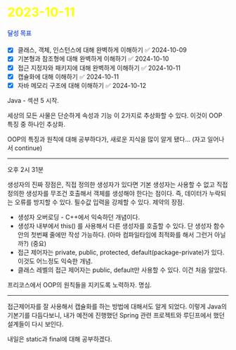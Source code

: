 # <span style="color:yellow">2023-10-11</span>

#### <span style="color:royalblue">달성 목표</span>
- [x] 클래스, 객체, 인스턴스에 대해 완벽하게 이해하기 ✅ 2024-10-09
- [x] 기본형과 참조형에 대해 완벽하게 이해하기 ✅ 2024-10-10
- [x] 접근 지정자와 패키지에 대해 완벽하게 이해하기 ✅ 2024-10-11
- [x] 캡슐화에 대해 이해하기 ✅ 2024-10-11
- [x] 자바 메모리 구조에 대해 이해하기 ✅ 2024-10-12

Java - 섹션 5 시작.

세상의 모든 사물은 단순하게 속성과 기능 이 2가지로 추상화할 수 있다.
이것이 OOP 특징 중 하나인 추상화.

OOP의 특징과 원칙에 대해 공부하다가, 새로운 지식을 많이 알게 됐다... (자고 일어나서 continue)



- - -

오후 2시 31분 

생성자의 진짜 장점은, 직접 정의한 생성자가 있다면 기본 생성자는 사용할 수 없고 직접 정의한 생성자를 무조건 호출해서 객체를 생성해야 한다는 점이다. 즉, 데이터가 누락되는 오류를 방지할 수 있다. 필수값 입력을 강제할 수 있다. 제약의 장점.

- 생성자 오버로딩 - C++에서 익숙하던 개념이다.
- 생성자 내부에서 this() 를 사용해서 다른 생성자를 호출할 수 있다. 단 생성자 함수 안의 첫번째 줄에만 작성 가능하다. (아마 컴파일타임에 최적화를 해서 그런거 아닐까?) (중요)
- 접근 제어자는 private, public, protected, default(package-private)가 있다. 이것도 어느정도 익숙한 개념.
- 클래스 레벨의 접근 제어자는 public, default만 사용할 수 있다. 이건 처음 알았다.


프리코스에서 OOP의 원칙들을 지키도록 노력하자. 명심.



- - -

접근제어자를 잘 사용해서 캡슐화를 하는 방법에 대해서도 알게 되었다.
이렇게 Java의 기본기를 다듬다보니, 내가 예전에 진행했던 Spring 관련 프로젝트와 루딘프에서 했던 설계들이 다시 보인다.

내일은 static과 final에 대해 공부하겠다.